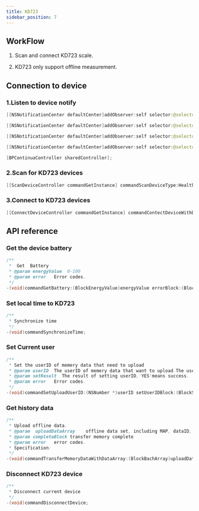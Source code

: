 ```yaml
---
title: KD723
sidebar_position: 7
---
```


## WorkFlow

1. Scan and connect KD723 scale.

2. KD723 only support offline measurement.

## Connection to device

### 1.Listen to device notify

```java
[[NSNotificationCenter defaultCenter]addObserver:self selector:@selector(deviceDiscovered:) name:ContinuaBPDiscover object:nil];

[[NSNotificationCenter defaultCenter]addObserver:self selector:@selector(deviceConnectFailed:) name:ContinuaBPConnectFailed object:nil];

[[NSNotificationCenter defaultCenter]addObserver:self selector:@selector(DeviceConnected:) name:ContinuaBPConnectNoti object:nil];

[[NSNotificationCenter defaultCenter]addObserver:self selector:@selector(DeviceDisconnected:) name:ContinuaBPDisConnectNoti object:nil];

[BPContinuaController sharedController];
```

### 2.Scan for KD723 devices

```java
[[ScanDeviceController commandGetInstance] commandScanDeviceType:HealthDeviceType_KD723];
```

### 3.Connect to KD723 devices

```java
[[ConnectDeviceController commandGetInstance] commandContectDeviceWithDeviceType:HealthDeviceType_KD723 andSerialNub:deviceMac];
```

## API reference

### Get the device battery

```java
/**
 *  Get  Battery
 * @param energyValue  0-100
 * @param error   Error codes.
 */
-(void)commandGetBattery:(BlockEnergyValue)energyValue errorBlock:(BlockError)error;
```

### Set local time to KD723

```java
/**
 * Synchronize time
 */
-(void)commandSynchronizeTime;
```

### Set Current user

```java
/**
 * Set the userID of memery data that need to upload
 * @param userID  The userID of memery data that want to upload.The userID is @1 or @2.
 * @param setResult  The result of setting userID,'YES'means success.
 * @param error   Error codes.
 */
-(void)commandSetUploadUserID:(NSNumber *)userID setUserIDBlock:(BlockSetUserID)setResult errorBlock:(BlockError)error;
```

### Get history data

```java
/**
 * Upload offline data.
 * @param  uploadDataArray    offline data set, including MAP, dataID, dia, heartRate, irregular, measureState, sys, time, unit, userId.
 * @param completeBlock transfer memory complete
 * @param error   error codes.
 * Specification:
 */
-(void)commandTransferMemoryDataWithDataArray:(BlockBachArray)uploadDataArray complete:(BlockSuccess)completeBlock errorBlock:(BlockError)error;
```

### Disconnect KD723 device

```java
/**
 * Disconnect current device
 */
-(void)commandDisconnectDevice;
```
